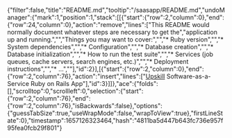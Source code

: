 {"filter":false,"title":"README.md","tooltip":"/saasapp/README.md","undoManager":{"mark":1,"position":1,"stack":[[{"start":{"row":2,"column":0},"end":{"row":24,"column":0},"action":"remove","lines":["This README would normally document whatever steps are necessary to get the","application up and running.","","Things you may want to cover:","","* Ruby version","","* System dependencies","","* Configuration","","* Database creation","","* Database initialization","","* How to run the test suite","","* Services (job queues, cache servers, search engines, etc.)","","* Deployment instructions","","* ...",""],"id":2}],[{"start":{"row":2,"column":0},"end":{"row":2,"column":76},"action":"insert","lines":["[Upskill](http://upskillcourses.com) Software-as-a-Service Ruby on Rails App"],"id":3}]]},"ace":{"folds":[],"scrolltop":0,"scrollleft":0,"selection":{"start":{"row":2,"column":76},"end":{"row":2,"column":76},"isBackwards":false},"options":{"guessTabSize":true,"useWrapMode":false,"wrapToView":true},"firstLineState":0},"timestamp":1657126323464,"hash":"4811ba5d447b643fc736e957f95fea0fcb29f801"}